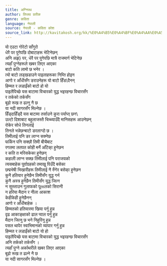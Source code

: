 ```yaml
---
title: अग्निपथ
author: विप्लव प्रतीक
genre: कविता
language: नेपाली
source: नेपाली - कविता कोश
source_link: http://kavitakosh.org/kk/%E0%A4%B5%E0%A4%BF%E0%A4%AA%E0%A5%8D%E0%A4%B2%E0%A4%B5_%E0%A4%AA%E0%A5%8D%E0%A4%B0%E0%A4%A4%E0%A5%80%E0%A4%95
---
```


यो एउटा गोरेटो साँगुरो  
धेरै पर पुगेपछि दोबाटाहरू भेटिनेछन्  
अनि अझ} पर, धेरै पर पुगेपछि मात्रै राजमार्ग भेटिनेछ  
त्यहाँ पुग्नेहरूले खबर लिएर आएका  
बाटो कति लामो छ भनेर ।  
त्यो बाटो लड्खडाउने पाइलाहरूका निम्ति होइन  
आगो र आँधीसँग डराउनेहरू यो बाटो हिँड\\दैनन्  
हिम्मत र लडाइँको बाटो हो यो  
पाइलैपिच्छे यस बाटामा विचारको युद्ध भइरहन्छ विचारसँग  
र तर्कको तर्कसँग  
बूढो रूख त ढल्नु नै छ  
या नदी सागरसँग मिल्नेछ ।  
हिँड्दाहिँड्दै यस बाटामा तर्साउने कुरा पर्याप्त् छन\\  
उल्टो दिशाबाट बहुलाजस्तै चिच्च्याउँदै मानिसहरू आउनेछन्  
रोकेर सोधे तिनलाई  
तिनले भन्नेछन्बाटो डरलाग्दो छ ।  
तिमीलाई पनि डर लाग्न सक्नेछ  
फर्किन पनि सक्छौ तिमी बीचैबाट  
रगतमा लतपत कोही मर्नै आँटेका् हुनेछन  
र कति त मरिसकेका हुनेछन्  
कहाली लाग्न सक्छ तिमीलाई पनि पराजयको  
त्यसबाहेक पूर्वाग्रहको तमाखु पिउँदै बसेका  
छद्मभेषी भिखारीहरू तिमीलाई नै रुँगेर बसेका् हुनेछन  
कुनै हतियार हुनेछैन तिमीसँग युद्ध गर्न  
कुनै अस्त्र हुनेछैन तिमीसँग युद्ध जित्न  
न सुस्ताउन गुलाफको पूmलको सिरानी  
न हरिया मैदान र नीला आकाश  
केहीकेही हुनेछैनन्  
आगो र आँधीबाहेक ।  
हिम्मतको हतियारमा खिया पर्नु हुन्न  
दृढ आकाङ्क्षाको ढाल प्वाल पर्नु हुन्न  
मैदान जित्नु छ भने निहुरिनु हुन्न  
पसल थापेर स्वाभिमानको व्यापार गर्नु हुन्न  
हिम्मत र लडाइँको बाटो यो हो  
पाइलैपिच्छे यस बाटामा विचारको युद्ध भइरहन्छ विचारसँग  
अनि तर्कको तर्कसँग ।  
त्यहाँ पुग्ने अर्काथरीले खबर लिएर आएका  
बूढो रूख त ढल्ने नै छ  
या नदी सागरसँग मिल्नेछ ।
